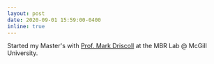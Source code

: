 ```yaml
---
layout: post
date: 2020-09-01 15:59:00-0400
inline: true
---
```


Started my Master's with [Prof. Mark Driscoll](https://www.mcgill.ca/mbr/people-1) at the MBR Lab @ McGill University. 
